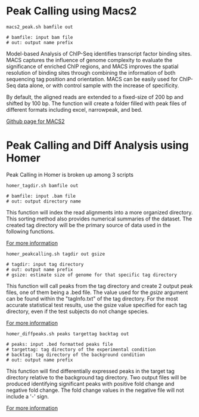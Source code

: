 # Peak Calling using Macs2
```
macs2_peak.sh bamfile out

# bamfile: input bam file
# out: output name prefix
```

Model-based Analysis of ChIP-Seq identifies transcript factor binding sites.
MACS captures the influence of genome complexity to evaluate the significance of enriched ChIP regions, 
and MACS improves the spatial resolution of binding sites through combining the information of both sequencing tag position and orientation.
MACS can be easily used for ChIP-Seq data alone, or with control sample with the increase of specificity.

By default, the aligned reads are extended to a fixed-size of 200 bp and shifted by 100 bp.
The function will create a folder filled with peak files of different formats including excel, narrowpeak, and bed.

[Github page for MACS2](https://github.com/taoliu/MACS)

# Peak Calling and Diff Analysis using Homer

Peak Calling in Homer is broken up among 3 scripts

```
homer_tagdir.sh bamfile out

# bamfile: input .bam file
# out: output directory name
```
This function will index the read alignments into a more organized directory. 
This sorting method also provides numerical summaries of the dataset. 
The created tag directory will be the primary source of data used in the following functions.

[For more information](http://homer.ucsd.edu/homer/ngs/tagDir.html)

```
homer_peakcalling.sh tagdir out gsize

# tagdir: input tag directory
# out: output name prefix
# gsize: estimate size of genome for that specific tag directory
```
This function will call peaks from the tag directory and create 2 output peak files, one of them being a .bed file. 
The value used for the *gsize* argument can be found within the "tagInfo.txt" of the tag directory.
For the most accurate statistical test results, use the gsize value specified for each tag directory, even if the test subjects do not change species. 

[For more information](http://homer.ucsd.edu/homer/ngs/peaks.html)

```
homer_diffpeaks.sh peaks targettag backtag out

# peaks: input .bed formatted peaks file
# targettag: tag directory of the experimental condition
# backtag: tag directory of the background condition
# out: output name prefix
```

This function will find differentially expressed peaks in the target tag directory relative to the background tag directory. 
Two output files will be produced identifying significant peaks with positive fold change and negative fold change.
The fold change values in the negative file will not include a '-' sign.


[For more information](http://homer.ucsd.edu/homer/ngs/mergePeaks.html)

